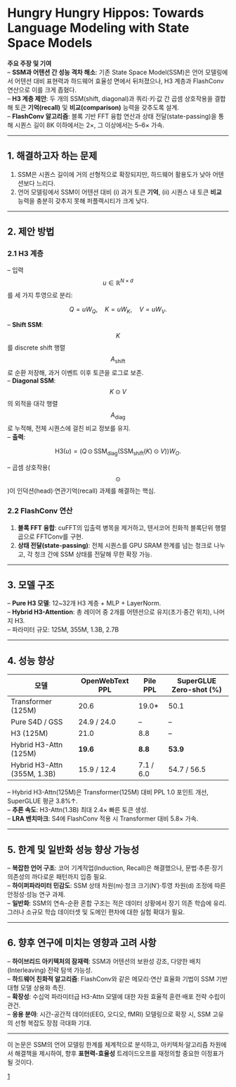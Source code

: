 # Hungry Hungry Hippos: Towards Language Modeling with State Space Models

**주요 주장 및 기여**  
– **SSM과 어텐션 간 성능 격차 해소**: 기존 State Space Model(SSM)은 언어 모델링에서 어텐션 대비 표현력과 하드웨어 효율성 면에서 뒤처졌으나, H3 계층과 FlashConv 연산으로 이를 크게 좁혔다.  
– **H3 계층 제안**: 두 개의 SSM(shift, diagonal)과 쿼리·키·값 간 곱셈 상호작용을 결합해 토큰 **기억(recall)** 및 **비교(comparison)** 능력을 갖추도록 설계.  
– **FlashConv 알고리즘**: 블록 기반 FFT 융합 연산과 상태 전달(state-passing)을 통해 시퀀스 길이 8K 이하에서는 2×, 그 이상에서는 5–6× 가속.  

***

## 1. 해결하고자 하는 문제  
1. SSM은 시퀀스 길이에 거의 선형적으로 확장되지만, 하드웨어 활용도가 낮아 어텐션보다 느리다.  
2. 언어 모델링에서 SSM이 어텐션 대비 (i) 과거 토큰 **기억**, (ii) 시퀀스 내 토큰 **비교** 능력을 충분히 갖추지 못해 퍼플렉시티가 크게 낮다.  

***

## 2. 제안 방법  
### 2.1 H3 계층  
– 입력 $$u\in\mathbb{R}^{N\times d}$$를 세 가지 투영으로 분리:  

$$
Q = uW_Q,\quad K = uW_K,\quad V = uW_V.
$$  

– **Shift SSM**: $$K$$를 discrete shift 행렬 $$A_{\text{shift}}$$로 순환 저장해, 과거 이벤트 이후 토큰을 로그로 보존.  
– **Diagonal SSM**: $$K\odot V$$의 외적을 대각 행렬 $$A_{\text{diag}}$$로 누적해, 전체 시퀀스에 걸친 비교 정보를 유지.  
– **출력**:  

```math
\mathrm{H3}(u) = \bigl(Q \,\odot\, \mathrm{SSM}_{\mathrm{diag}}\bigl(\mathrm{SSM}_{\mathrm{shift}}(K)\odot V\bigr)\bigr)W_O.
```

– 곱셈 상호작용($$\odot$$)이 인덕션(head)·연관기억(recall) 과제를 해결하는 핵심.  

### 2.2 FlashConv 연산  
1. **블록 FFT 융합**: cuFFT의 입출력 병목을 제거하고, 텐서코어 친화적 블록단위 행렬곱으로 FFTConv를 구현.  
2. **상태 전달(state-passing)**: 전체 시퀀스를 GPU SRAM 한계를 넘는 청크로 나누고, 각 청크 간에 SSM 상태를 전달해 무한 확장 가능.  

***

## 3. 모델 구조  
– **Pure H3 모델**: 12~32개 H3 계층 + MLP + LayerNorm.  
– **Hybrid H3-Attention**: 총 레이어 중 2개를 어텐션으로 유지(초기·중간 위치), 나머지 H3.  
– 파라미터 규모: 125M, 355M, 1.3B, 2.7B  

***

## 4. 성능 향상  
| 모델                        | OpenWebText PPL | Pile PPL  | SuperGLUE Zero-shot (%) |
|-----------------------------|----------------|-----------|------------------------|
| Transformer (125M)          | 20.6           | 19.0\*   | 50.1                   |
| Pure S4D / GSS              | 24.9 / 24.0    | –         | –                      |
| H3 (125M)                   | 21.0           | 8.8       | –                      |
| Hybrid H3-Attn (125M)       | **19.6**       | **8.8**   | **53.9**               |
| Hybrid H3-Attn (355M, 1.3B) | 15.9 / 12.4    | 7.1 / 6.0 | 54.7 / 56.5            |

– Hybrid H3-Attn(125M)은 Transformer(125M) 대비 PPL 1.0 포인트 개선, SuperGLUE 평균 3.8%↑.  
– **추론 속도**: H3-Attn(1.3B) 최대 2.4× 빠른 토큰 생성.  
– **LRA 벤치마크**: S4에 FlashConv 적용 시 Transformer 대비 5.8× 가속.  

***

## 5. 한계 및 일반화 성능 향상 가능성  
– **복잡한 언어 구조**: 코어 기계작업(Induction, Recall)은 해결했으나, 문법·추론·장기 의존성의 까다로운 패턴까지 입증 필요.  
– **하이퍼파라미터 민감도**: SSM 상태 차원(m)·청크 크기(N′)·투영 차원(d) 조정에 따른 안정성·성능 연구 과제.  
– **일반화**: SSM의 연속-순환 혼합 구조는 적은 데이터 상황에서 장기 의존 학습에 유리. 그러나 소규모 학습 데이터셋 및 도메인 편차에 대한 실험 확대가 필요.  

***

## 6. 향후 연구에 미치는 영향과 고려 사항  
– **하이브리드 아키텍처의 잠재력**: SSM과 어텐션의 보완성 강조, 다양한 배치(Interleaving) 전략 탐색 가능성.  
– **하드웨어 친화적 알고리즘**: FlashConv와 같은 메모리·연산 효율화 기법이 SSM 기반 대형 모델 상용화 촉진.  
– **확장성**: 수십억 파라미터급 H3-Attn 모델에 대한 자원 효율적 훈련·배포 전략 수립이 관건.  
– **응용 분야**: 시간-공간적 데이터(EEG, 오디오, fMRI) 모델링으로 확장 시, SSM 고유의 선형 복잡도 장점 극대화 기대.  

---  

이 논문은 SSM의 언어 모델링 한계를 체계적으로 분석하고, 아키텍처·알고리즘 차원에서 해결책을 제시하여, 향후 **표현력-효율성** 트레이드오프를 재정의할 중요한 이정표가 될 것이다.

[1](https://ppl-ai-file-upload.s3.amazonaws.com/web/direct-files/attachments/22370781/daa307c6-8ca1-402e-af3b-086f51fc0376/2212.14052v3.pdf)
